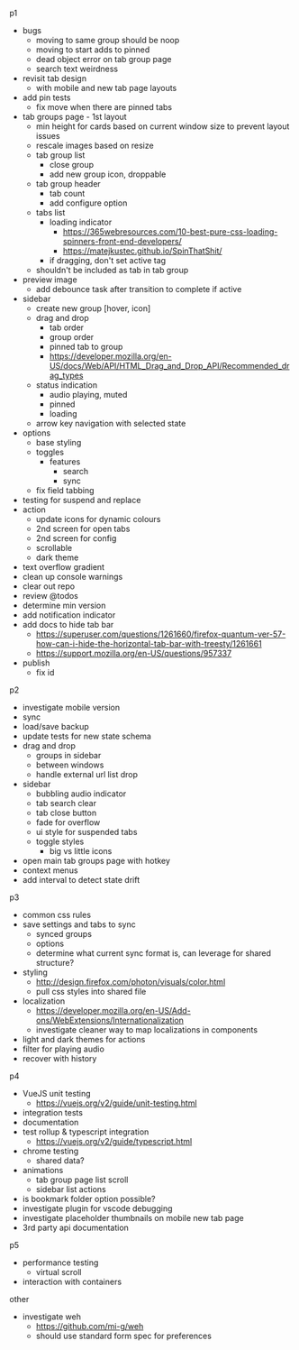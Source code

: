 p1
- bugs
  - moving to same group should be noop
  - moving to start adds to pinned
  - dead object error on tab group page
  - search text weirdness
- revisit tab design
  - with mobile and new tab page layouts
- add pin tests
  - fix move when there are pinned tabs
- tab groups page - 1st layout
  - min height for cards based on current window size to prevent layout issues
  - rescale images based on resize
  - tab group list
    - close group
    - add new group icon, droppable
  - tab group header
    - tab count
    - add configure option
  - tabs list
    - loading indicator
      - https://365webresources.com/10-best-pure-css-loading-spinners-front-end-developers/
      - https://matejkustec.github.io/SpinThatShit/
    - if dragging, don't set active tag
  - shouldn't be included as tab in tab group
- preview image
  - add debounce task after transition to complete if active
- sidebar
  - create new group [hover, icon]
  - drag and drop
    - tab order
    - group order
    - pinned tab to group
    - https://developer.mozilla.org/en-US/docs/Web/API/HTML_Drag_and_Drop_API/Recommended_drag_types
  - status indication
    - audio playing, muted
    - pinned
    - loading
  - arrow key navigation with selected state
- options
  - base styling
  - toggles
    - features
      - search
      - sync
  - fix field tabbing
- testing for suspend and replace
- action
  - update icons for dynamic colours
  - 2nd screen for open tabs
  - 2nd screen for config
  - scrollable
  - dark theme
- text overflow gradient
- clean up console warnings
- clear out repo
- review @todos
- determine min version
- add notification indicator
- add docs to hide tab bar
  - https://superuser.com/questions/1261660/firefox-quantum-ver-57-how-can-i-hide-the-horizontal-tab-bar-with-treesty/1261661
  - https://support.mozilla.org/en-US/questions/957337
- publish
  - fix id

p2
- investigate mobile version
- sync
- load/save backup
- update tests for new state schema
- drag and drop
  - groups in sidebar
  - between windows
  - handle external url list drop
- sidebar
  - bubbling audio indicator
  - tab search clear
  - tab close button
  - fade for overflow
  - ui style for suspended tabs
  - toggle styles
    - big vs little icons
- open main tab groups page with hotkey
- context menus
- add interval to detect state drift

p3
- common css rules
- save settings and tabs to sync
  - synced groups
  - options
  - determine what current sync format is, can leverage for shared structure?
- styling
  - http://design.firefox.com/photon/visuals/color.html
  - pull css styles into shared file
- localization
  - https://developer.mozilla.org/en-US/Add-ons/WebExtensions/Internationalization
  - investigate cleaner way to map localizations in components
- light and dark themes for actions
- filter for playing audio
- recover with history

p4
- VueJS unit testing
  - https://vuejs.org/v2/guide/unit-testing.html
- integration tests
- documentation
- test rollup & typescript integration
  - https://vuejs.org/v2/guide/typescript.html
- chrome testing
  - shared data?
- animations
  - tab group page list scroll
  - sidebar list actions
- is bookmark folder option possible?
- investigate plugin for vscode debugging
- investigate placeholder thumbnails on mobile new tab page
- 3rd party api documentation

p5
- performance testing
  - virtual scroll
- interaction with containers

other
- investigate weh
  - https://github.com/mi-g/weh
  - should use standard form spec for preferences
